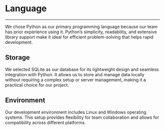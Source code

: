 # Language 

 

------

We chose Python as our primary programming language because our team has prior experience using it. Python’s simplicity, readability, and extensive library support make it ideal for efficient problem-solving that helps rapid development.

 

## Storage 

 

We selected SQLite as our database for its lightweight design and seamless integration with Python. It allows us to store and manage data locally without requiring a complex setup or server management, making it a practical choice for our project. 

 

## Environment 

 

Our development environment includes Linux and Windows operating systems. This setup provides flexibility for team collaboration and allows for compatibility across different platforms.
